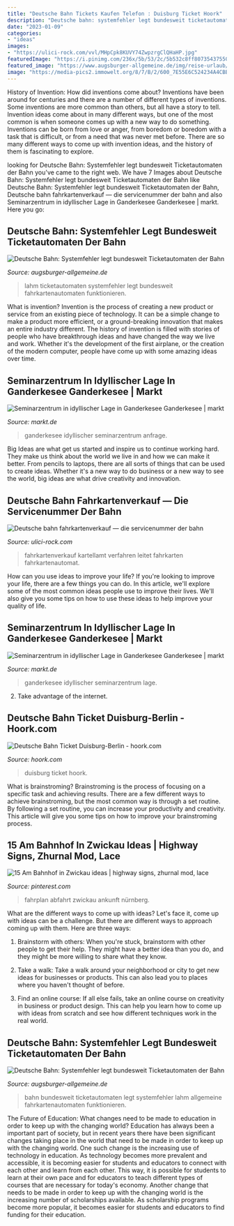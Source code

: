 ```yaml
---
title: "Deutsche Bahn Tickets Kaufen Telefon : Duisburg Ticket Hoork"
description: "Deutsche bahn: systemfehler legt bundesweit ticketautomaten der bahn"
date: "2023-01-09"
categories:
- "ideas"
images:
- "https://ulici-rock.com/vvl/MHpCpk8KUVY74ZwpzrgClQHaHP.jpg"
featuredImage: "https://i.pinimg.com/236x/5b/53/2c/5b532c8ff8073543755045ef33456e37.jpg"
featured_image: "https://www.augsburger-allgemeine.de/img/reise-urlaub/crop39441652/4176562983-cv16_9-w1880/Am-Schalter-noch-nicht-moeglich-aber-online-Der-Ticketverkauf-fuer-Weihnachten-ist-freigeschaltet.jpg"
image: "https://media-pics2.immowelt.org/8/7/B/2/600_7E55E6C524234A4CBBB6293C2C752B78.jpg"
---
```



History of Invention: How did inventions come about?
Inventions have been around for centuries and there are a number of different types of inventions. Some inventions are more common than others, but all have a story to tell. Invention ideas come about in many different ways, but one of the most common is when someone comes up with a new way to do something. Inventions can be born from love or anger, from boredom or boredom with a task that is difficult, or from a need that was never met before. There are so many different ways to come up with invention ideas, and the history of them is fascinating to explore.

	

		
looking for Deutsche Bahn: Systemfehler legt bundesweit Ticketautomaten der Bahn you've came to the right web. We have 7 Images about Deutsche Bahn: Systemfehler legt bundesweit Ticketautomaten der Bahn like Deutsche Bahn: Systemfehler legt bundesweit Ticketautomaten der Bahn, Deutsche bahn fahrkartenverkauf — die servicenummer der bahn and also Seminarzentrum in idyllischer Lage in Ganderkesee Ganderkesee | markt. Here you go:
		
    
## Deutsche Bahn: Systemfehler Legt Bundesweit Ticketautomaten Der Bahn

<img loading=lazy src="https://www.augsburger-allgemeine.de/img/reise-urlaub/crop39441652/4176562983-cv16_9-w1880/Am-Schalter-noch-nicht-moeglich-aber-online-Der-Ticketverkauf-fuer-Weihnachten-ist-freigeschaltet.jpg" onerror="this.onerror=null;this.src='https://tse1.mm.bing.net/th?id=OIP.cUNsgjwj2p6qTz8PdrOuugHaEK&amp;pid=15.1';" alt="Deutsche Bahn: Systemfehler legt bundesweit Ticketautomaten der Bahn">

_Source: augsburger-allgemeine.de_

>lahm ticketautomaten systemfehler legt bundesweit fahrkartenautomaten funktionieren. 

	

What is invention?
Invention is the process of creating a new product or service from an existing piece of technology. It can be a simple change to make a product more efficient, or a ground-breaking innovation that makes an entire industry different. 
The history of invention is filled with stories of people who have breakthrough ideas and have changed the way we live and work. Whether it's the development of the first airplane, or the creation of the modern computer, people have come up with some amazing ideas over time.

    
## Seminarzentrum In Idyllischer Lage In Ganderkesee Ganderkesee | Markt

<img loading=lazy src="https://media-pics1.immowelt.org/5/4/0/E/600_3AC26238E5334085BE1A4BAB853EE045.jpg" onerror="this.onerror=null;this.src='https://tse3.mm.bing.net/th?id=OIP.fgeO1R3Iju-USVZf4OOBSgHaE8&amp;pid=15.1';" alt="Seminarzentrum in idyllischer Lage in Ganderkesee Ganderkesee | markt">

_Source: markt.de_

>ganderkesee idyllischer seminarzentrum anfrage. 

	

Big Ideas are what get us started and inspire us to continue working hard. They make us think about the world we live in and how we can make it better. From pencils to laptops, there are all sorts of things that can be used to create ideas. Whether it's a new way to do business or a new way to see the world, big ideas are what drive creativity and innovation.

    
## Deutsche Bahn Fahrkartenverkauf — Die Servicenummer Der Bahn

<img loading=lazy src="https://ulici-rock.com/vvl/MHpCpk8KUVY74ZwpzrgClQHaHP.jpg" onerror="this.onerror=null;this.src='https://tse2.mm.bing.net/th?id=OIP.Zf3FC_cmJv4inZZLoTdGiwAAAA&amp;pid=15.1';" alt="Deutsche bahn fahrkartenverkauf — die servicenummer der bahn">

_Source: ulici-rock.com_

>fahrkartenverkauf kartellamt verfahren leitet fahrkarten fahrkartenautomat. 

	

How can you use ideas to improve your life?
If you're looking to improve your life, there are a few things you can do. In this article, we'll explore some of the most common ideas people use to improve their lives. We'll also give you some tips on how to use these ideas to help improve your quality of life.

    
## Seminarzentrum In Idyllischer Lage In Ganderkesee Ganderkesee | Markt

<img loading=lazy src="https://media-pics2.immowelt.org/8/7/B/2/600_7E55E6C524234A4CBBB6293C2C752B78.jpg" onerror="this.onerror=null;this.src='https://tse4.mm.bing.net/th?id=OIP.RtFMfYDKCHbnCCg5VJQBYgHaE8&amp;pid=15.1';" alt="Seminarzentrum in idyllischer Lage in Ganderkesee Ganderkesee | markt">

_Source: markt.de_

>ganderkesee idyllischer seminarzentrum lage. 

	

2. Take advantage of the internet.

    
## Deutsche Bahn Ticket Duisburg-Berlin - Hoork.com

<img loading=lazy src="http://image.hoork.com/upload/f/9d/f9db25c32142ca9183ddeae05a40b50d.jpg" onerror="this.onerror=null;this.src='https://tse3.mm.bing.net/th?id=OIP.7atwTuqC_v5CqsL_0HwlzwHaFi&amp;pid=15.1';" alt="Deutsche Bahn Ticket Duisburg-Berlin - hoork.com">

_Source: hoork.com_

>duisburg ticket hoork. 

	

What is brainstroming? Brainstroming is the process of focusing on a specific task and achieving results. There are a few different ways to achieve brainstroming, but the most common way is through a set routine. By following a set routine, you can increase your productivity and creativity. This article will give you some tips on how to improve your brainstroming process.

    
## 15 Am Bahnhof In Zwickau Ideas | Highway Signs, Zhurnal Mod, Lace

<img loading=lazy src="https://i.pinimg.com/236x/5b/53/2c/5b532c8ff8073543755045ef33456e37.jpg" onerror="this.onerror=null;this.src='https://tse1.mm.bing.net/th?id=OIP.4d65VInWiCquO5O9ogQAEwAAAA&amp;pid=15.1';" alt="15 Am Bahnhof in Zwickau ideas | highway signs, zhurnal mod, lace">

_Source: pinterest.com_

>fahrplan abfahrt zwickau ankunft nürnberg. 

	

What are the different ways to come up with ideas?
Let's face it, come up with ideas can be a challenge. But there are different ways to approach coming up with them. Here are three ways: 
1. Brainstorm with others: When you're stuck, brainstorm with other people to get their help. They might have a better idea than you do, and they might be more willing to share what they know.

2. Take a walk: Take a walk around your neighborhood or city to get new ideas for businesses or products. This can also lead you to places where you haven't thought of before.

3. Find an online course: If all else fails, take an online course on creativity in business or product design. This can help you learn how to come up with ideas from scratch and see how different techniques work in the real world.

    
## Deutsche Bahn: Systemfehler Legt Bundesweit Ticketautomaten Der Bahn

<img loading=lazy src="https://www.augsburger-allgemeine.de/img/reise-urlaub/crop39441652/1099568859-cv16_9-w940/Am-Schalter-noch-nicht-moeglich-aber-online-Der-Ticketverkauf-fuer-Weihnachten-ist-freigeschaltet.jpg" onerror="this.onerror=null;this.src='https://tse3.mm.bing.net/th?id=OIP.1V7BkFbHwfQnq0H3s1jp7AHaEK&amp;pid=15.1';" alt="Deutsche Bahn: Systemfehler legt bundesweit Ticketautomaten der Bahn">

_Source: augsburger-allgemeine.de_

>bahn bundesweit ticketautomaten legt systemfehler lahm allgemeine fahrkartenautomaten funktionieren. 

	

The Future of Education: What changes need to be made to education in order to keep up with the changing world?
Education has always been a important part of society, but in recent years there have been significant changes taking place in the world that need to be made in order to keep up with the changing world. One such change is the increasing use of technology in education. As technology becomes more prevalent and accessible, it is becoming easier for students and educators to connect with each other and learn from each other. This way, it is possible for students to learn at their own pace and for educators to teach different types of courses that are necessary for today's economy. Another change that needs to be made in order to keep up with the changing world is the increasing number of scholarships available. As scholarship programs become more popular, it becomes easier for students and educators to find funding for their education.

